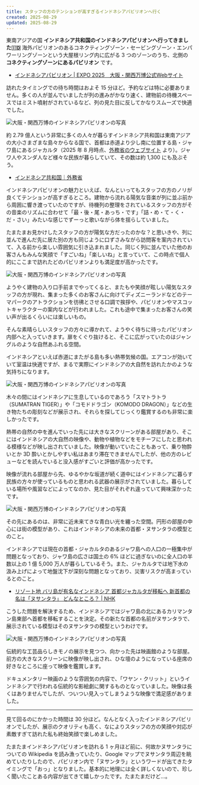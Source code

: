 ```yaml
---
title: スタッフの方のテンションが高すぎるインドネシアパビリオンへ行く
created: 2025-08-29
updated: 2025-08-29
---
```


東南アジアの国 **インドネシア共和国のインドネシアパビリオンへ行ってきました🇮🇩** 海外パビリオンのあるコネクティングゾーン・セービングゾーン・エンパワーリングゾーンという大屋根リング内に広がる 3 つのゾーンのうち、北側の **コネクティングゾーンにあるパビリオン** です。

- [インドネシアパビリオン | EXPO 2025　大阪・関西万博公式Webサイト](https://www.expo2025.or.jp/official-participant/indonesia/)

訪れたタイミングでの待ち時間はおよそ 15 分ほど。予約などは特に必要ありません。多くの人が並んでいましたが列の進みがかなり速く、建物前の待機スペースではミスト噴射がされているなど、列の見た目に反してかなりスムーズで快適でした。

![大阪・関西万博のインドネシアパビリオンの写真](5c73dc6b-f95c-46b7-2ef1-3587fdae0900)

約 2.79 億人という非常に多くの人々が暮らすインドネシア共和国は東南アジアの大小さまざまな島々からなる国で、首都は赤道より少し南に位置する島・ジャワ島にあるジャカルタ（2025 年 8 月時点、[外務省のウェブサイト](https://www.mofa.go.jp/mofaj/area/indonesia/index.html) より）。ジャワ人やスンダ人など様々な民族が暮らしていて、その数は約 1,300 にも及ぶそう。

- [インドネシア共和国｜外務省](https://www.mofa.go.jp/mofaj/area/indonesia/index.html)

インドネシアパビリオンの魅力といえば、なんといってもスタッフの方のノリが良くてテンションが高すぎるところ。建物から流れる陽気な音楽が列に並ぶ前から周囲に響き渡っていたのですが、待機列の整理をされているスタッフの方がその音楽のリズムに合わせて「最・後・尾・あっち・です」「詰・め・て・く・だ・さい」みたいな感じでずーっと歌いながら体を揺らしていました。

たまたまお見かけしたスタッフの方が陽気な方だったのかな？と思いきや、列に並んで進んだ先に居た別の方も同じように口ずさみながら訪問客を案内されていて、入る前から楽しい雰囲気に引き込まれました。同じく列に並んでいた他のお客さんもみんな笑顔で「すごいね」「楽しいね」と言っていて、この時点で個人的にここまで訪れたどのパビリオンよりも満足度が高かったです。

![大阪・関西万博のインドネシアパビリオンの写真](ad4dc66e-71bc-44c0-21cc-4cd1a062bd00)

ようやく建物の入り口手前までやってくると、またもや笑顔が眩しい陽気なスタッフの方が現れ、集まった多くのお客さんに向けてディズニーランドなどのテーマパークのアトラクションを彷彿とさせる口調で挨拶や、パビリオンやマスコットキャラクターの案内などが行われました。これも途中で集まったお客さんの笑い声が出るくらいには楽しいもの。

そんな素晴らしいスタッフの方々に導かれて、ようやく待ちに待ったパビリオン内部へと入っていきます。扉をくぐり抜けると、そこに広がっていたのはジャングルのような自然あふれる空間。

インドネシアといえば赤道にまたがる島も多い熱帯気候の国。エアコンが効いていて室温は快適ですが、まるで実際にインドネシアの大自然を訪れたかのような気持ちになります。

![大阪・関西万博のインドネシアパビリオンの写真](93e40471-1586-48ba-8567-17a39c5ccc00)

木々の間にはインドネシアに生息しているのであろう「スマトラトラ（SUMATRAN TIGER）」や「コモドドラゴン（KOMODO DRAGON）」などの生き物たちの彫刻などが展示され、それらを探してじっくり鑑賞するのも非常に楽しかったです。

熱帯の自然の中を進んでいった先には大きなスクリーンがある部屋があり、そこにはインドネシアの大自然の映像や、動物や植物などをモチーフにしたと思われる模様などが映し出されていました。映像が動いていたこともあって、乗り物酔いとか 3D 酔いとかしやすい私はあまり滞在できませんでしたが、他の方のレビューなどを読んでいると没入感がすごいと評価が高かったです。

映像が流れる部屋から先、ゆるやかな坂道が続く道中にはインドネシアに暮らす民族の方々が使っているものと思われる武器の展示がされていました。暮らしている場所や風習などによってなのか、見た目がそれぞれ違っていて興味深かったです。

![大阪・関西万博のインドネシアパビリオンの写真](3495fdb5-6987-4d99-6563-ba905ba85100)

その先にあるのは、非常に近未来てきな青白い光を纏った空間。円形の部屋の中心には街の模型があり、これはインドネシアの未来の首都・ヌサンタラの模型とのこと。

インドネシアでは現在の首都・ジャカルタのあるジャワ島への人口の一極集中が問題となっており、ジャワ島の広さは国土の 6% ほどに過ぎないのに全人口の半数以上の 1 億 5,000 万人が暮らしているそう。また、ジャカルタでは地下水の汲み上げによって地盤沈下が深刻な問題となっており、災害リスクが高まっているとのこと。

- [リゾート地 バリ島が有名なインドネシア 首都ジャカルタが移転へ 新首都の名は「ヌサンタラ」 どんなところ？ | NHK](https://www3.nhk.or.jp/news/special/international_news_navi/articles/feature/2024/01/18/32850.html)

こうした問題を解決するため、インドネシアではジャワ島の北にあるカリマンタン島東部へ首都を移転することを決定。その新たな首都の名前がヌサンタラで、展示されている模型はそのヌサンタラの模型というわけです。

![大阪・関西万博のインドネシアパビリオンの写真](98af98f6-5f11-46e7-fab2-1a53f5afcf00)

伝統的な工芸品らしきモノの展示を見つつ、向かった先は映画館のような部屋。前方の大きなスクリーンに映像が映し出され、ひな壇のようになっている座席の好きなところに座って映像を鑑賞します。

ドキュメンタリー映画のような雰囲気の内容で、「ワヤン・クリット」というインドネシアで行われる伝統的な影絵劇に関するものとなっていました。映像は長くはありませんでしたが、ついつい見入ってしまうような映像で満足感がありました。

---

見て回るのにかかった時間は 30 分ほど。なんとなく入ったインドネシアパビリオンでしたが、展示のクオリティも高く、なによりスタッフの方の笑顔や対応が素敵すぎて訪れた私も終始笑顔で楽しめました。

たまたまインドネシアパビリオンを訪れる 1 ヶ月ほど前に、何故かヌサンタラについての Wikipedia を読み漁っていたり、Google マップでヌサンタラ周辺を眺めていたりしたので、パビリオン内で「ヌサンタラ」というワードが出てきたタイミングで「おっ」となりました。基本的に地理には全く詳しくないので、珍しく聞いたことある内容が出てきて嬉しかったです。たまたまだけど…。

